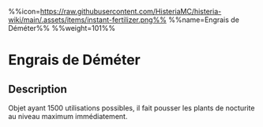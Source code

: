 %%icon=https://raw.githubusercontent.com/HisteriaMC/histeria-wiki/main/.assets/items/instant-fertilizer.png%%
%%name=Engrais de Déméter%%
%%weight=101%%

# Engrais de Déméter

## Description

Objet ayant 1500 utilisations possibles, il fait pousser les plants de nocturite au niveau maximum immédiatement.
